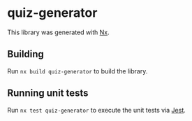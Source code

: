 # quiz-generator

This library was generated with [Nx](https://nx.dev).

## Building

Run `nx build quiz-generator` to build the library.

## Running unit tests

Run `nx test quiz-generator` to execute the unit tests via [Jest](https://jestjs.io).
